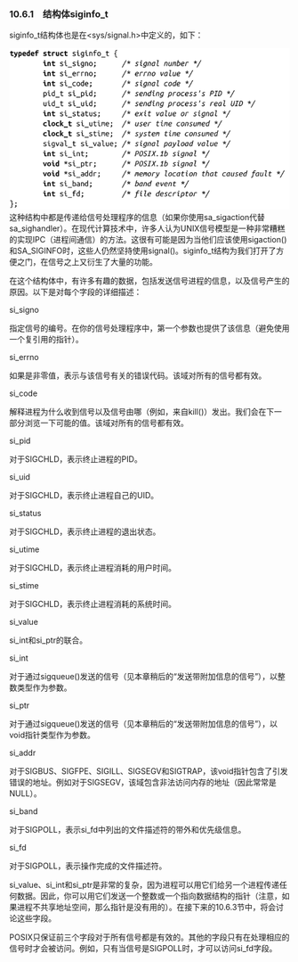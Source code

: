 ### 10.6.1　结构体siginfo_t

siginfo_t结构体也是在<sys/signal.h>中定义的，如下：



![504.png](../images/504.png)
这种结构中都是传递给信号处理程序的信息（如果你使用sa_sigaction代替sa_sighandler）。在现代计算技术中，许多人认为UNIX信号模型是一种非常糟糕的实现IPC（进程间通信）的方法。这很有可能是因为当他们应该使用sigaction()和SA_SIGINFO时，这些人仍然坚持使用signal()。siginfo_t结构为我们打开了方便之门，在信号之上又衍生了大量的功能。

在这个结构体中，有许多有趣的数据，包括发送信号进程的信息，以及信号产生的原因。以下是对每个字段的详细描述：

si_signo

指定信号的编号。在你的信号处理程序中，第一个参数也提供了该信息（避免使用一个复引用的指针）。

si_errno

如果是非零值，表示与该信号有关的错误代码。该域对所有的信号都有效。

si_code

解释进程为什么收到信号以及信号由哪（例如，来自kill()）发出。我们会在下一部分浏览一下可能的值。该域对所有的信号都有效。

si_pid

对于SIGCHLD，表示终止进程的PID。

si_uid

对于SIGCHLD，表示终止进程自己的UID。

si_status

对于SIGCHLD，表示终止进程的退出状态。

si_utime

对于SIGCHLD，表示终止进程消耗的用户时间。

si_stime

对于SIGCHLD，表示终止进程消耗的系统时间。

si_value

si_int和si_ptr的联合。

si_int

对于通过sigqueue()发送的信号（见本章稍后的“发送带附加信息的信号”），以整数类型作为参数。

si_ptr

对于通过sigqueue()发送的信号（见本章稍后的“发送带附加信息的信号”），以void指针类型作为参数。

si_addr

对于SIGBUS、SIGFPE、SIGILL、SIGSEGV和SIGTRAP，该void指针包含了引发错误的地址。例如对于SIGSEGV，该域包含非法访问内存的地址（因此常常是NULL）。

si_band

对于SIGPOLL，表示si_fd中列出的文件描述符的带外和优先级信息。

si_fd

对于SIGPOLL，表示操作完成的文件描述符。

si_value、si_int和si_ptr是非常的复杂，因为进程可以用它们给另一个进程传递任何数据。因此，你可以用它们发送一个整数或一个指向数据结构的指针（注意，如果进程不共享地址空间，那么指针是没有用的）。在接下来的10.6.3节中，将会讨论这些字段。

POSIX只保证前三个字段对于所有信号都是有效的。其他的字段只有在处理相应的信号时才会被访问。例如，只有当信号是SIGPOLL时，才可以访问si_fd字段。

